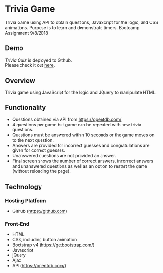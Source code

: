 # Trivia Game
Trivia Game using API to obtain questions, JavaScript for the logic, and CSS animations.
Purpose is to learn and demonstrate timers.
Bootcamp Assignment 9/8/2018

## Demo
*Trivia Quiz* is deployed to Github.     
 Please check it out [here](https://suejstevens.github.io/TriviaGameAPI/).

## Overview
Trivia game using JavaScript for the logic and JQuery to manipulate HTML.

## Functionality
* Questions obtained via API from https://opentdb.com/
* 4 questions per game but game can be repeated with new trivia questions.
* Questions must be answered within 10 seconds or the game moves on to the next question.
* Answers are provided for incorrect guesses and congratulations are given for correct guesses.
* Unanswered questions are not provided an answer.
* Final screen shows the number of correct answers, incorrect answers and unanswered questions as well as an option to restart the game (without reloading the page).

## Technology
### Hosting Platform
  * Github (https://github.com)
### Front-End
  * HTML
  * CSS, including button animation
  * Bootstrap v4 (https://getbootstrap.com/)
  * Javascript
  * jQuery
  * Ajax
  * API (https://opentdb.com/)